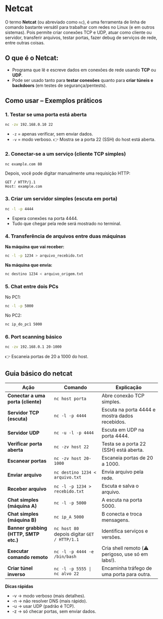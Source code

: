 # Netcat

O termo **Netcat** (ou abreviado como `nc`), é uma ferramenta de linha de comando bastante versátil para trabalhar com redes no Linux (e em outros sistemas). Pois permite criar conexões TCP e UDP, atuar como cliente ou servidor, transferir arquivos, testar portas, fazer debug de serviços de rede, entre outras coisas.

## O que é o Netcat:

* Programa que lê e escreve dados em conexões de rede usando **TCP** ou **UDP**.
* Pode ser usado tanto para **testar conexões** quanto para **criar túneis e backdoors** (em testes de segurança/pentests).
## Como usar – Exemplos práticos

### 1. Testar se uma porta está aberta

```bash
nc -zv 192.168.0.10 22
```

* `-z` = apenas verificar, sem enviar dados.
* `-v` = modo verboso.
  👉 Mostra se a porta 22 (SSH) do host está aberta.

### 2. Conectar-se a um serviço (cliente TCP simples)

```bash
nc example.com 80
```
Depois, você pode digitar manualmente uma requisição HTTP:

```
GET / HTTP/1.1
Host: example.com
```
### 3. Criar um servidor simples (escuta em porta)

```bash
nc -l -p 4444
```
* Espera conexões na porta 4444.
* Tudo que chegar pela rede será mostrado no terminal.

### 4. Transferência de arquivos entre duas máquinas

**Na máquina que vai receber:**

```bash
nc -l -p 1234 > arquivo_recebido.txt
```

**Na máquina que envia:**

```bash
nc destino 1234 < arquivo_origem.txt
```

### 5. Chat entre dois PCs

No PC1:

```bash
nc -l -p 5000
```

No PC2:

```bash
nc ip_do_pc1 5000
```
### 6. Port scanning básico

```bash
nc -zv 192.168.0.1 20-1000
```

👉 Escaneia portas de 20 a 1000 do host.

## Guia básico do netcat

| Ação                                  | Comando                                           | Explicação                                        |
| ------------------------------------- | ------------------------------------------------- | ------------------------------------------------- |
| **Conectar a uma porta (cliente)**    | `nc host porta`                                   | Abre conexão TCP simples.                         |
| **Servidor TCP (escuta)**             | `nc -l -p 4444`                                   | Escuta na porta 4444 e mostra dados recebidos.    |
| **Servidor UDP**                      | `nc -u -l -p 4444`                                | Escuta em UDP na porta 4444.                      |
| **Verificar porta aberta**            | `nc -zv host 22`                                  | Testa se a porta 22 (SSH) está aberta.            |
| **Escanear portas**                   | `nc -zv host 20-1000`                             | Escaneia portas de 20 a 1000.                     |
| **Enviar arquivo**                    | `nc destino 1234 < arquivo.txt`                   | Envia arquivo pela rede.                          |
| **Receber arquivo**                   | `nc -l -p 1234 > recebido.txt`                    | Escuta e salva o arquivo.                         |
| **Chat simples (máquina A)**          | `nc -l -p 5000`                                   | A escuta na porta 5000.                           |
| **Chat simples (máquina B)**          | `nc ip_A 5000`                                    | B conecta e troca mensagens.                      |
| **Banner grabbing (HTTP, SMTP etc.)** | `nc host 80` <br> depois digitar `GET / HTTP/1.1` | Identifica serviços e versões.                    |
| **Executar comando remoto**           | `nc -l -p 4444 -e /bin/bash`                      | Cria shell remoto (⚠️ perigoso, use só em labs!). |
| **Criar túnel inverso**               | `nc -l -p 5555 \| nc alvo 22`                     | Encaminha tráfego de uma porta para outra.        |

**Dicas rápidas**
- -v → modo verboso (mais detalhes).
- -n → não resolver DNS (mais rápido).
- -u → usar UDP (padrão é TCP).
- -z → só checar portas, sem enviar dados.
